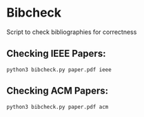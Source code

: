 # Bibcheck
Script to check bibliographies for correctness

## Checking IEEE Papers:
`python3 bibcheck.py paper.pdf ieee`

## Checking ACM Papers:
`python3 bibcheck.py paper.pdf acm`
